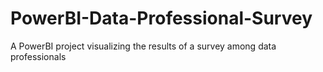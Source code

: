 # PowerBI-Data-Professional-Survey
A PowerBI project visualizing the results of a survey among data professionals
